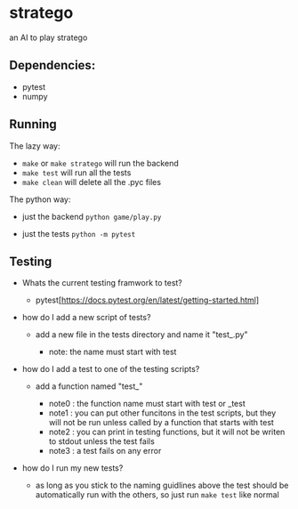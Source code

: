 # stratego
an AI to play stratego

## Dependencies:
- pytest
- numpy

## Running
The lazy way:
- `make` or `make stratego` will run the backend
- `make test` will run all the tests
- `make clean` will delete all the .pyc files

The python way:
- just the backend
`python game/play.py`

- just the tests
`python -m pytest`

## Testing
- Whats the current testing framwork to test?
  - pytest[https://docs.pytest.org/en/latest/getting-started.html]

- how do I add a new script of tests?
  - add a new file in the tests directory and name it "test_<what your testing here>.py"
     - note: the name must start with test
 
- how do I add a test to one of the testing scripts?
  - add a function named "test_<what I want to test>"
    - note0 : the function name must start with test or _test
    - note1 : you can put other funcitons in the test scripts, but they will not be run unless called by a function that starts with test
    - note2 : you can print in testing functions, but it will not be writen to stdout unless the test fails
    - note3 : a test fails on any error
  
- how do I run my new tests?
  - as long as you stick to the naming guidlines above the test should be automatically run with the others, so just run `make test` like normal
